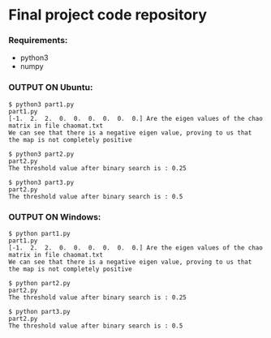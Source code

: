 # Final project code repository
### Requirements:
- python3
- numpy

### OUTPUT ON Ubuntu:
```
$ python3 part1.py
part1.py
[-1.  2.  2.  0.  0.  0.  0.  0.  0.] Are the eigen values of the chao matrix in file chaomat.txt
We can see that there is a negative eigen value, proving to us that the map is not completely positive

$ python3 part2.py
part2.py
The threshold value after binary search is : 0.25

$ python3 part3.py
part2.py
The threshold value after binary search is : 0.5
```

### OUTPUT ON Windows:    
```    
$ python part1.py    
part1.py    
[-1.  2.  2.  0.  0.  0.  0.  0.  0.] Are the eigen values of the chao matrix in file chaomat.txt    
We can see that there is a negative eigen value, proving to us that the map is not completely positive

$ python part2.py
part2.py
The threshold value after binary search is : 0.25

$ python part3.py
part2.py
The threshold value after binary search is : 0.5
```
